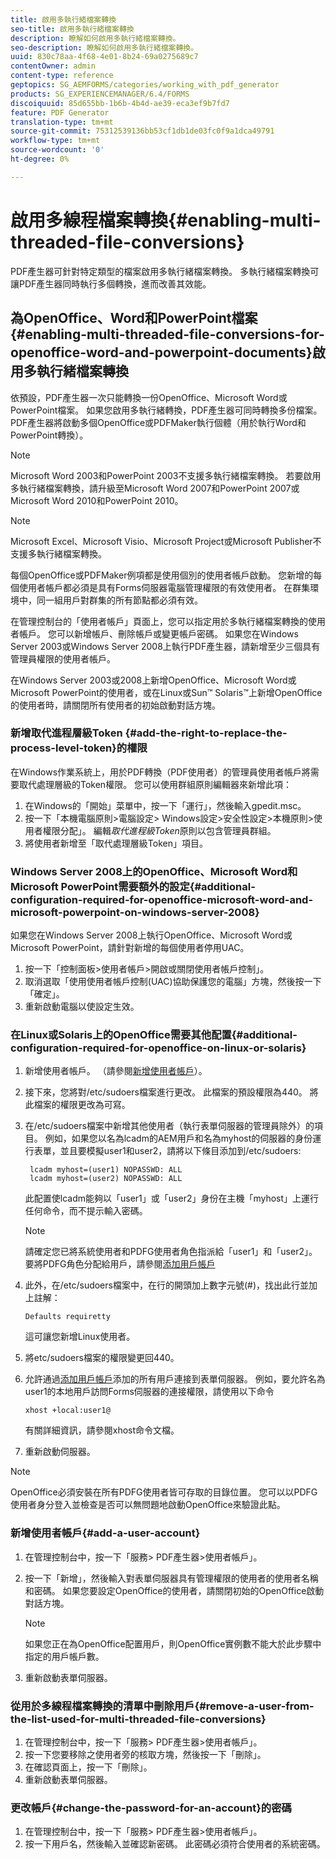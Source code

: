 ```yaml
---
title: 啟用多執行緒檔案轉換
seo-title: 啟用多執行緒檔案轉換
description: 瞭解如何啟用多執行緒檔案轉換。
seo-description: 瞭解如何啟用多執行緒檔案轉換。
uuid: 830c78aa-4f68-4e01-8b24-69a0275689c7
contentOwner: admin
content-type: reference
geptopics: SG_AEMFORMS/categories/working_with_pdf_generator
products: SG_EXPERIENCEMANAGER/6.4/FORMS
discoiquuid: 85d655bb-1b6b-4b4d-ae39-eca3ef9b7fd7
feature: PDF Generator
translation-type: tm+mt
source-git-commit: 75312539136bb53cf1db1de03fc0f9a1dca49791
workflow-type: tm+mt
source-wordcount: '0'
ht-degree: 0%

---
```



# 啟用多線程檔案轉換{#enabling-multi-threaded-file-conversions}

PDF產生器可針對特定類型的檔案啟用多執行緒檔案轉換。 多執行緒檔案轉換可讓PDF產生器同時執行多個轉換，進而改善其效能。

## 為OpenOffice、Word和PowerPoint檔案{#enabling-multi-threaded-file-conversions-for-openoffice-word-and-powerpoint-documents}啟用多執行緒檔案轉換

依預設，PDF產生器一次只能轉換一份OpenOffice、Microsoft Word或PowerPoint檔案。 如果您啟用多執行緒轉換，PDF產生器可同時轉換多份檔案。 PDF產生器將啟動多個OpenOffice或PDFMaker執行個體（用於執行Word和PowerPoint轉換）。

>[!NOTE]
>
>Microsoft Word 2003和PowerPoint 2003不支援多執行緒檔案轉換。 若要啟用多執行緒檔案轉換，請升級至Microsoft Word 2007和PowerPoint 2007或Microsoft Word 2010和PowerPoint 2010。

>[!NOTE]
>
>Microsoft Excel、Microsoft Visio、Microsoft Project或Microsoft Publisher不支援多執行緒檔案轉換。

每個OpenOffice或PDFMaker例項都是使用個別的使用者帳戶啟動。 您新增的每個使用者帳戶都必須是具有Forms伺服器電腦管理權限的有效使用者。 在群集環境中，同一組用戶對群集的所有節點都必須有效。

在管理控制台的「使用者帳戶」頁面上，您可以指定用於多執行緒檔案轉換的使用者帳戶。 您可以新增帳戶、刪除帳戶或變更帳戶密碼。 如果您在Windows Server 2003或Windows Server 2008上執行PDF產生器，請新增至少三個具有管理員權限的使用者帳戶。

在Windows Server 2003或2008上新增OpenOffice、Microsoft Word或Microsoft PowerPoint的使用者，或在Linux或Sun™ Solaris™上新增OpenOffice的使用者時，請關閉所有使用者的初始啟動對話方塊。

### 新增取代進程層級Token {#add-the-right-to-replace-the-process-level-token}的權限

在Windows作業系統上，用於PDF轉換（PDF使用者）的管理員使用者帳戶將需要取代處理層級的Token權限。 您可以使用群組原則編輯器來新增此項：

1. 在Windows的「開始」菜單中，按一下「運行」，然後輸入gpedit.msc。
1. 按一下「本機電腦原則>電腦設定> Windows設定>安全性設定>本機原則>使用者權限分配」。 編輯&#x200B;*取代進程級Token*&#x200B;原則以包含管理員群組。
1. 將使用者新增至「取代處理層級Token」項目。

### Windows Server 2008上的OpenOffice、Microsoft Word和Microsoft PowerPoint需要額外的設定{#additional-configuration-required-for-openoffice-microsoft-word-and-microsoft-powerpoint-on-windows-server-2008}

如果您在Windows Server 2008上執行OpenOffice、Microsoft Word或Microsoft PowerPoint，請針對新增的每個使用者停用UAC。

1. 按一下「控制面板>使用者帳戶>開啟或關閉使用者帳戶控制」。
1. 取消選取「使用使用者帳戶控制(UAC)協助保護您的電腦」方塊，然後按一下「確定」。
1. 重新啟動電腦以使設定生效。

### 在Linux或Solaris上的OpenOffice需要其他配置{#additional-configuration-required-for-openoffice-on-linux-or-solaris}

1. 新增使用者帳戶。 （請參閱[新增使用者帳戶](enabling-multi-threaded-file-conversions.md#add-a-user-account)）。
1. 接下來，您將對/etc/sudoers檔案進行更改。 此檔案的預設權限為440。 將此檔案的權限更改為可寫。
1. 在/etc/sudoers檔案中新增其他使用者（執行表單伺服器的管理員除外）的項目。 例如，如果您以名為lcadm的AEM用戶和名為myhost的伺服器的身份運行表單，並且要模擬user1和user2，請將以下條目添加到/etc/sudoers:

   ```as3
    lcadm myhost=(user1) NOPASSWD: ALL 
    lcadm myhost=(user2) NOPASSWD: ALL
   ```

   此配置使lcadm能夠以「user1」或「user2」身份在主機「myhost」上運行任何命令，而不提示輸入密碼。

   >[!NOTE]
   >
   >請確定您已將系統使用者和PDFG使用者角色指派給「user1」和「user2」。 要將PDFG角色分配給用戶，請參閱[添加用戶帳戶](enabling-multi-threaded-file-conversions.md#add-a-user-account)

1. 此外，在/etc/sudoers檔案中，在行的開頭加上數字元號(#)，找出此行並加上註解：

   ```as3
   Defaults requiretty
   ```

   這可讓您新增Linux使用者。

1. 將etc/sudoers檔案的權限變更回440。
1. 允許通過[添加用戶帳戶](enabling-multi-threaded-file-conversions.md#add-a-user-account)添加的所有用戶連接到表單伺服器。 例如，要允許名為user1的本地用戶訪問Forms伺服器的連接權限，請使用以下命令

   `xhost +local:user1@`

   有關詳細資訊，請參閱xhost命令文檔。

1. 重新啟動伺服器。

>[!NOTE]
>
>OpenOffice必須安裝在所有PDFG使用者皆可存取的目錄位置。 您可以以PDFG使用者身分登入並檢查是否可以無問題地啟動OpenOffice來驗證此點。

### 新增使用者帳戶{#add-a-user-account}

1. 在管理控制台中，按一下「服務> PDF產生器>使用者帳戶」。
1. 按一下「新增」，然後輸入對表單伺服器具有管理權限的使用者的使用者名稱和密碼。 如果您要設定OpenOffice的使用者，請關閉初始的OpenOffice啟動對話方塊。

   >[!NOTE]
   >
   >如果您正在為OpenOffice配置用戶，則OpenOffice實例數不能大於此步驟中指定的用戶帳戶數。

1. 重新啟動表單伺服器。

### 從用於多線程檔案轉換的清單中刪除用戶{#remove-a-user-from-the-list-used-for-multi-threaded-file-conversions}

1. 在管理控制台中，按一下「服務> PDF產生器>使用者帳戶」。
1. 按一下您要移除之使用者旁的核取方塊，然後按一下「刪除」。
1. 在確認頁面上，按一下「刪除」。
1. 重新啟動表單伺服器。

### 更改帳戶{#change-the-password-for-an-account}的密碼

1. 在管理控制台中，按一下「服務> PDF產生器>使用者帳戶」。
1. 按一下用戶名，然後輸入並確認新密碼。 此密碼必須符合使用者的系統密碼。

